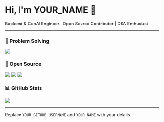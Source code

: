 # Hi, I'm YOUR_NAME 👋
Backend & GenAI Engineer | Open Source Contributor | DSA Enthusiast

---

### 🧩 Problem Solving
![](assets/problem-solving-idea-orb.gif)

### 🌱 Open Source
![](assets/open-source-network.gif)
![](profile-3d-contrib/profile-night-rainbow.svg)
![](assets/github-contribution-grid-snake.svg)

### 📊 GitHub Stats
![](https://github-readme-stats.vercel.app/api?username=YOUR_GITHUB_USERNAME&show_icons=true)

---

Replace `YOUR_GITHUB_USERNAME` and `YOUR_NAME` with your details.
